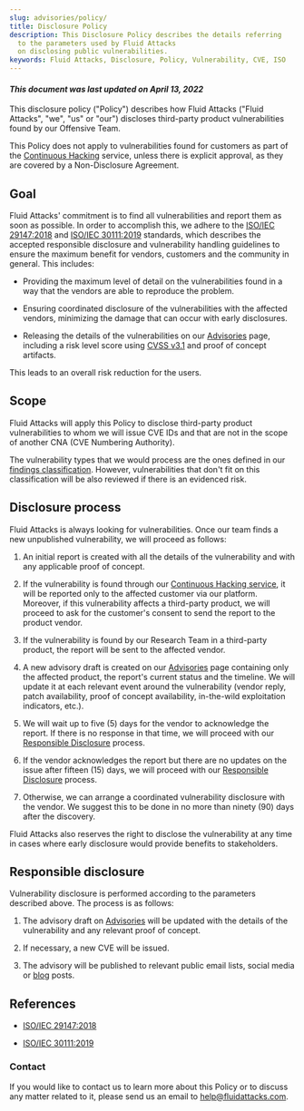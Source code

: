 ```yaml
---
slug: advisories/policy/
title: Disclosure Policy
description: This Disclosure Policy describes the details referring
  to the parameters used by Fluid Attacks
  on disclosing public vulnerabilities.
keywords: Fluid Attacks, Disclosure, Policy, Vulnerability, CVE, ISO
---
```


#### *This document was last updated on April 13, 2022*

This disclosure policy ("Policy") describes how Fluid Attacks ("Fluid
Attacks", "we", "us" or "our") discloses third-party product
vulnerabilities found by our Offensive Team.

This Policy does not apply to vulnerabilities found for customers
as part of the [Continuous Hacking](../../services/continuous-hacking) service,
unless there is explicit approval,
as they are covered by a Non-Disclosure Agreement.

## Goal

Fluid Attacks' commitment is to find all vulnerabilities and report
them as soon as possible. In order to accomplish this, we adhere to the
[ISO/IEC 29147:2018](https://www.iso.org/standard/72311.html) and
[ISO/IEC 30111:2019](https://www.iso.org/standard/69725.html) standards,
which describes the accepted responsible disclosure and vulnerability
handling guidelines to ensure the maximum benefit for vendors, customers
and the community in general. This includes:

- Providing the maximum level of detail on the vulnerabilities found
  in a way that the vendors are able to reproduce the problem.

- Ensuring coordinated disclosure of the vulnerabilities with the
  affected vendors, minimizing the damage that can occur with early
  disclosures.

- Releasing the details of the vulnerabilities on our
  [Advisories](../) page, including a risk level score using [CVSS
  v3.1](https://www.first.org/cvss/calculator/3.1) and proof of
  concept artifacts.

This leads to an overall risk reduction for the users.

## Scope

Fluid Attacks will apply this Policy to disclose third-party product
vulnerabilities to whom we will issue CVE IDs and that are not in the
scope of another CNA (CVE Numbering Authority).

The vulnerability types that we would process are the ones defined in
our [findings classification](https://docs.fluidattacks.com/criteria/vulnerabilities/).
However, vulnerabilities that don't fit on this classification will be
also reviewed if there is an evidenced risk.

## Disclosure process

Fluid Attacks is always looking for vulnerabilities.
Once our team finds a new unpublished vulnerability,
we will proceed as follows:

1. An initial report is created with all the details of the
    vulnerability and with any applicable proof of concept.

2. If the vulnerability is found through our [Continuous
    Hacking service](../../services/continuous-hacking),
    it will be reported only to the affected
    customer via our platform.
    Moreover,
    if this vulnerability affects a third-party product,
    we will proceed to ask for the customer's consent
    to send the report to the product vendor.

3. If the vulnerability is found by our Research Team in a third-party
    product, the report will be sent to the affected vendor.

4. A new advisory draft is created on our [Advisories](../) page
    containing only the affected product, the report's current status
    and the timeline. We will update it at each relevant event around
    the vulnerability (vendor reply, patch availability, proof of
    concept availability, in-the-wild exploitation indicators, etc.).

5. We will wait up to five (5) days for the vendor to acknowledge the
    report. If there is no response in that time, we will proceed with
    our [Responsible Disclosure](#Responsible_disclosure) process.

6. If the vendor acknowledges the report but there are no updates on
    the issue after fifteen (15) days, we will proceed with our
    [Responsible Disclosure](#Responsible_disclosure) process.

7. Otherwise, we can arrange a coordinated vulnerability disclosure
    with the vendor. We suggest this to be done in no more than ninety
    (90) days after the discovery.

Fluid Attacks also reserves the right to disclose the vulnerability at
any time in cases where early disclosure would provide benefits to
stakeholders.

## Responsible disclosure

Vulnerability disclosure is performed according to the parameters
described above. The process is as follows:

1. The advisory draft on [Advisories](../) will be updated with the
    details of the vulnerability and any relevant proof of concept.

2. If necessary, a new CVE will be issued.

3. The advisory will be published to relevant public email lists,
    social media or [blog](../../blog/) posts.

## References

- [ISO/IEC 29147:2018](https://www.iso.org/standard/72311.html)

- [ISO/IEC 30111:2019](https://www.iso.org/standard/69725.html)

### Contact

If you would like to contact us to learn more about this Policy or to
discuss any matter related to it,
please send us an email to help@fluidattacks.com.
